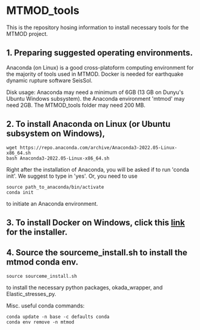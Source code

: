 # MTMOD_tools
This is the repository hosing information to install necessary tools for the MTMOD project.

## 1. Preparing suggested operating environments.
Anaconda (on Linux) is a good cross-platoform computing environment for the majority of tools used in MTMOD. Docker is needed for earthquake dynamic rupture software SeisSol. 

Disk usage: Anaconda may need a minimum of 6GB (13 GB on Dunyu's Ubuntu Windows subsystem). the Anaconda environment 'mtmod' may need 2GB. The MTMOD_tools folder may need 200 MB. 

## 2. To install Anaconda on Linux (or Ubuntu subsystem on Windows),
```
wget https://repo.anaconda.com/archive/Anaconda3-2022.05-Linux-x86_64.sh
bash Anaconda3-2022.05-Linux-x86_64.sh
```
Right after the installation of Anaconda, you will be asked if to run 'conda init'. We suggest to type in 'yes'.
Or, you need to use 
```
source path_to_anaconda/bin/activate
conda init
```
to initiate an Anaconda environment. 

## 3. To install Docker on Windows, click this [link](https://desktop.docker.com/win/main/amd64/Docker%20Desktop%20Installer.exe?utm_source=docker&utm_medium=webreferral&utm_campaign=dd-smartbutton&utm_location=module) for the installer. 

## 4. Source the sourceme_install.sh to install the mtmod conda env. 
```
source sourceme_install.sh
```
to install the necessary python packages, okada_wrapper, and Elastic_stresses_py.

Misc.
useful conda commands:
```
conda update -n base -c defaults conda
conda env remove -n mtmod
```
